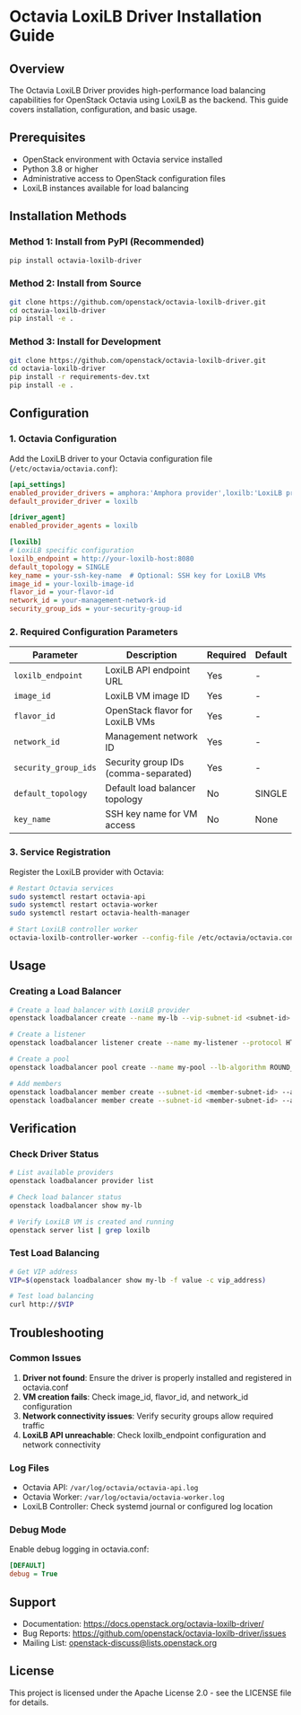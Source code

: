 # Octavia LoxiLB Driver Installation Guide

## Overview

The Octavia LoxiLB Driver provides high-performance load balancing capabilities for OpenStack Octavia using LoxiLB as the backend. This guide covers installation, configuration, and basic usage.

## Prerequisites

- OpenStack environment with Octavia service installed
- Python 3.8 or higher
- Administrative access to OpenStack configuration files
- LoxiLB instances available for load balancing

## Installation Methods

### Method 1: Install from PyPI (Recommended)

```bash
pip install octavia-loxilb-driver
```

### Method 2: Install from Source

```bash
git clone https://github.com/openstack/octavia-loxilb-driver.git
cd octavia-loxilb-driver
pip install -e .
```

### Method 3: Install for Development

```bash
git clone https://github.com/openstack/octavia-loxilb-driver.git
cd octavia-loxilb-driver
pip install -r requirements-dev.txt
pip install -e .
```

## Configuration

### 1. Octavia Configuration

Add the LoxiLB driver to your Octavia configuration file (`/etc/octavia/octavia.conf`):

```ini
[api_settings]
enabled_provider_drivers = amphora:'Amphora provider',loxilb:'LoxiLB provider'
default_provider_driver = loxilb

[driver_agent]
enabled_provider_agents = loxilb

[loxilb]
# LoxiLB specific configuration
loxilb_endpoint = http://your-loxilb-host:8080
default_topology = SINGLE
key_name = your-ssh-key-name  # Optional: SSH key for LoxiLB VMs
image_id = your-loxilb-image-id
flavor_id = your-flavor-id
network_id = your-management-network-id
security_group_ids = your-security-group-id
```

### 2. Required Configuration Parameters

| Parameter | Description | Required | Default |
|-----------|-------------|----------|---------|
| `loxilb_endpoint` | LoxiLB API endpoint URL | Yes | - |
| `image_id` | LoxiLB VM image ID | Yes | - |
| `flavor_id` | OpenStack flavor for LoxiLB VMs | Yes | - |
| `network_id` | Management network ID | Yes | - |
| `security_group_ids` | Security group IDs (comma-separated) | Yes | - |
| `default_topology` | Default load balancer topology | No | SINGLE |
| `key_name` | SSH key name for VM access | No | None |

### 3. Service Registration

Register the LoxiLB provider with Octavia:

```bash
# Restart Octavia services
sudo systemctl restart octavia-api
sudo systemctl restart octavia-worker
sudo systemctl restart octavia-health-manager

# Start LoxiLB controller worker
octavia-loxilb-controller-worker --config-file /etc/octavia/octavia.conf
```

## Usage

### Creating a Load Balancer

```bash
# Create a load balancer with LoxiLB provider
openstack loadbalancer create --name my-lb --vip-subnet-id <subnet-id> --provider loxilb

# Create a listener
openstack loadbalancer listener create --name my-listener --protocol HTTP --protocol-port 80 my-lb

# Create a pool
openstack loadbalancer pool create --name my-pool --lb-algorithm ROUND_ROBIN --listener my-listener --protocol HTTP

# Add members
openstack loadbalancer member create --subnet-id <member-subnet-id> --address 192.168.1.10 --protocol-port 80 my-pool
openstack loadbalancer member create --subnet-id <member-subnet-id> --address 192.168.1.11 --protocol-port 80 my-pool
```

## Verification

### Check Driver Status

```bash
# List available providers
openstack loadbalancer provider list

# Check load balancer status
openstack loadbalancer show my-lb

# Verify LoxiLB VM is created and running
openstack server list | grep loxilb
```

### Test Load Balancing

```bash
# Get VIP address
VIP=$(openstack loadbalancer show my-lb -f value -c vip_address)

# Test load balancing
curl http://$VIP
```

## Troubleshooting

### Common Issues

1. **Driver not found**: Ensure the driver is properly installed and registered in octavia.conf
2. **VM creation fails**: Check image_id, flavor_id, and network_id configuration
3. **Network connectivity issues**: Verify security groups allow required traffic
4. **LoxiLB API unreachable**: Check loxilb_endpoint configuration and network connectivity

### Log Files

- Octavia API: `/var/log/octavia/octavia-api.log`
- Octavia Worker: `/var/log/octavia/octavia-worker.log`
- LoxiLB Controller: Check systemd journal or configured log location

### Debug Mode

Enable debug logging in octavia.conf:

```ini
[DEFAULT]
debug = True
```

## Support

- Documentation: https://docs.openstack.org/octavia-loxilb-driver/
- Bug Reports: https://github.com/openstack/octavia-loxilb-driver/issues
- Mailing List: openstack-discuss@lists.openstack.org

## License

This project is licensed under the Apache License 2.0 - see the LICENSE file for details.
